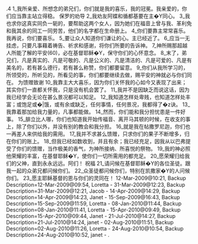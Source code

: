 .4 
1_我所亲爱、所想念的弟兄们，你们就是我的喜乐，我的冠冕。我亲爱的，你们应当靠主站立得稳。 
保罗的劝导 
2_我劝友阿蝶和循都基要在主�Y同心。 3_我也求你这真实同负一轭的，要帮助这两个女人，因为她们在福音上曾与我、革利免和我其余的同工一同劳苦，他们的名字都在生命册上。 4_你们要靠主常常喜乐。我再说，你们要喜乐。 5_要让众人知道你们谦让的心。主已经近了。 6_应当一无挂虑，只要凡事藉着祷告、祈求和感谢，将你们所要的告诉神。 7_神所赐那超越人所能了解的平安(60)，必在基督耶稣�Y，保守你们的心怀意念。 
8_末了，弟兄们，凡是真实的、凡是可敬的、凡是公义的、凡是清洁的、凡是可爱的、凡是有美名的，若有甚么德行，若有甚么称赞，你们都要留意。 9_你们从我所学习的，所领受的，所听见的，所看见的事，你们都要继续去做，赐平安的神就必与你们同在。 
为馈赠致谢 
10_我靠主大大喜乐，因为你们关怀我的心如今又表现了出来；其实你们一直都关怀我，只是没有机会罢了。 11_我并不是因缺乏而说这话，因为我已经学会无论在甚么景况都可以知足。 12_我知道怎样处卑贱，也知道怎样处丰富；或饱足或�|饿，或有余或缺乏，任何事情，任何景况，我都得了�z诀。 13_我靠着那加给我力量的，凡事都能做。 14_然而，你们能和我分担忧患是一件好事。 
15_腓立比人哪，你们也知道我开始传福音、离开马其顿的时候，在收支的事上，除了你们以外，并没有别的教会和我分担。 16_就是我在帖撒罗尼迦，你们也一再差人来供给我的需用。 17_我并不求甚么馈赠，只求你们的果子不断增多，归在你们的账上。 18_但我已经如数收到，并且有余；我已经充足，因我从以巴弗提受了你们的馈赠，当作极美的香气，为神所接纳、所喜悦的祭物。 19_我的神必照他荣耀的丰富，在基督耶稣�Y，使你们一切所需用的都充足。 20_愿荣耀归给我们的父神，直到永永远远。阿们！ 
祝福 
21_请问候在基督耶稣�Y的各位圣徒。跟我一起的众弟兄都问候你们。 22_众圣徒都问候你们，特别在凯撒家�Y的人问候你们。 23_愿主耶稣基督的恩与你们的灵同在！ 
12-Mar-2009@10:21, Backup Description=12-Mar-2009@09:54, Loretta - 
31-Mar-2009@12:23, Backup Description=31-Mar-2009@12:21, Jacob - 
14-Apr-2009@14:29, Backup Description=14-Apr-2009@14:23, Janet - 
15-Sep-2009@16:43, Backup Description=15-Sep-2009@11:59, Loretta - 
08-Jan-2010@11:44, Backup Description=08-Jan-2010@11:41, Loretta - 
15-Apr-2010@09:49, Backup Description=15-Apr-2010@09:44, Janet - 
21-Jul-2010@14:27, Backup Description=21-Jul-2010@14:24, janet - 
02-Aug-2010@11:51, Backup Description=02-Aug-2010@11:26, Loretta - 
24-Aug-2010@10:54, Backup Description=24-Aug-2010@10:52, janet - 
.